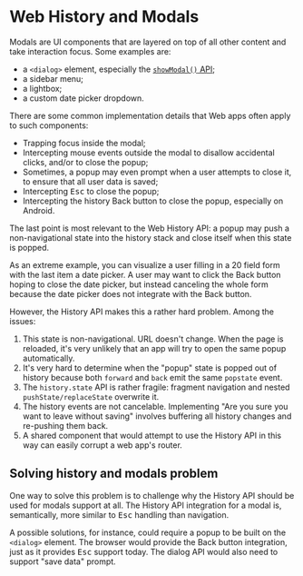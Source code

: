 # Web History and Modals

Modals are UI components that are layered on top of all other content and take
interaction focus. Some examples are:

- a `<dialog>` element, especially the [`showModal()` API](https://developer.mozilla.org/en-US/docs/Web/API/HTMLDialogElement/showModal);
- a sidebar menu;
- a lightbox;
- a custom date picker dropdown.

There are some common implementation details that Web apps often apply to such
components:

- Trapping focus inside the modal;
- Intercepting mouse events outside the modal to disallow accidental clicks,
  and/or to close the popup;
- Sometimes, a popup may even prompt when a user attempts to close it, to ensure
  that all user data is saved;
- Intercepting <kbd>Esc</kbd> to close the popup;
- Intercepting the history Back button to close the popup, especially on
  Android.

The last point is most relevant to the Web History API: a popup may push a
non-navigational state into the history stack and close itself when this state
is popped.

As an extreme example, you can visualize a user filling in a 20 field form
with the last item a date picker. A user may want to click the Back button
hoping to close the date picker, but instead canceling the whole form because
the date picker does not integrate with the Back button.

However, the History API makes this a rather hard problem. Among the issues:

1. This state is non-navigational. URL doesn't change. When the page is reloaded,
   it's very unlikely that an app will try to open the same popup automatically.
2. It's very hard to determine when the "popup" state is popped out of history
   because both `forward` and `back` emit the same `popstate` event.
3. The `history.state` API is rather fragile: fragment navigation and nested
   `pushState/replaceState` overwrite it.
4. The history events are not cancelable. Implementing "Are you sure you want to
   leave without saving" involves buffering all history changes and re-pushing
   them back.
5. A shared component that would attempt to use the History API in this way
   can easily corrupt a web app's router.

## Solving history and modals problem

One way to solve this problem is to challenge why the History API should be
used for modals support at all. The History API integration for a modal is,
semantically, more similar to <kbd>Esc</kbd> handling than navigation.

A possible solutions, for instance, could require a popup to be built on the
`<dialog>` element. The browser would provide the Back button integration,
just as it provides <kbd>Esc</kbd> support today. The dialog API would also
need to support "save data" prompt.
